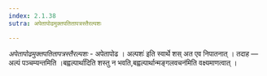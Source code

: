 ```yaml
---
index: 2.1.38
sutra: अपेतापोढमुक्तपतितापत्रस्तैरल्पशः

---
```

_अपेतापोढमुक्तपतितापत्रस्तैरल्पशः_ - अपेतापोढ । अल्पशः॑ इति स्वार्थे शस् अत एव निपातनात् । तदाह — अल्पं पञ्चम्यन्तमिति ।बह्वल्पार्था॑दिति शस्तु न भवति,बह्वल्पार्थान्मङ्गलवचन॑मिति वक्ष्यमाणत्वात् । 